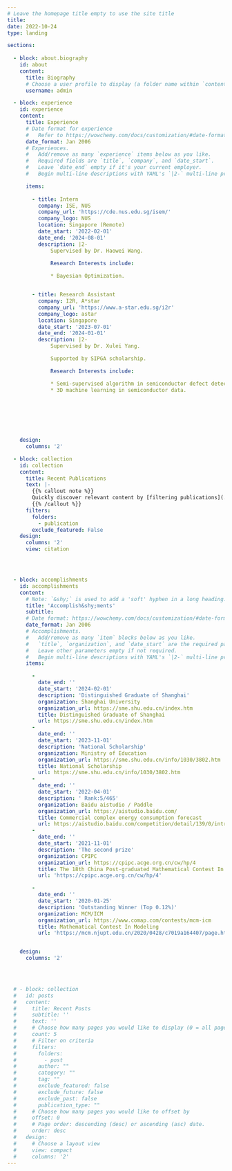 ```yaml
---
# Leave the homepage title empty to use the site title
title:
date: 2022-10-24
type: landing

sections:
  
  - block: about.biography
    id: about
    content:
      title: Biography
      # Choose a user profile to display (a folder name within `content/authors/`)
      username: admin

  - block: experience
    id: experience
    content:
      title: Experience
      # Date format for experience
      #   Refer to https://wowchemy.com/docs/customization/#date-format
      date_format: Jan 2006
      # Experiences.
      #   Add/remove as many `experience` items below as you like.
      #   Required fields are `title`, `company`, and `date_start`.
      #   Leave `date_end` empty if it's your current employer.
      #   Begin multi-line descriptions with YAML's `|2-` multi-line prefix.

      items:
    
        - title: Intern
          company: ISE, NUS 
          company_url: 'https://cde.nus.edu.sg/isem/'
          company_logo: NUS
          location: Singapore (Remote)
          date_start: '2022-02-01'
          date_end: '2024-08-01'
          description: |2-
              Supervised by Dr. Haowei Wang.
    
              Research Interests include:

              * Bayesian Optimization.


        - title: Research Assistant
          company: I2R, A*star 
          company_url: 'https://www.a-star.edu.sg/i2r'
          company_logo: astar
          location: Singapore
          date_start: '2023-07-01'
          date_end: '2024-01-01'
          description: |2-
              Supervised by Dr. Xulei Yang.

              Supported by SIPGA scholarship.

              Research Interests include:

              * Semi-supervised algorithm in semiconductor defect detection.
              * 3D machine learning in semiconductor data.

              

    


 
    design:
      columns: '2'

  - block: collection
    id: collection
    content:
      title: Recent Publications
      text: |-
        {{% callout note %}}
        Quickly discover relevant content by [filtering publications](./publication/).
        {{% /callout %}}
      filters:
        folders:
          - publication
        exclude_featured: False
    design:
      columns: '2'
      view: citation




  - block: accomplishments
    id: accomplishments
    content:
      # Note: `&shy;` is used to add a 'soft' hyphen in a long heading.
      title: 'Accomplish&shy;ments'
      subtitle:
      # Date format: https://wowchemy.com/docs/customization/#date-format
      date_format: Jan 2006
      # Accomplishments.
      #   Add/remove as many `item` blocks below as you like.
      #   `title`, `organization`, and `date_start` are the required parameters.
      #   Leave other parameters empty if not required.
      #   Begin multi-line descriptions with YAML's `|2-` multi-line prefix.
      items:

        - 
          date_end: ''
          date_start: '2024-02-01'
          description: 'Distinguished Graduate of Shanghai'
          organization: Shanghai University
          organization_url: https://sme.shu.edu.cn/index.htm
          title: Distinguished Graduate of Shanghai
          url: https://sme.shu.edu.cn/index.htm
        - 
          date_end: ''
          date_start: '2023-11-01'
          description: 'National Scholarship'
          organization: Ministry of Education
          organization_url: https://sme.shu.edu.cn/info/1030/3802.htm
          title: National Scholarship
          url: https://sme.shu.edu.cn/info/1030/3802.htm
        - 
          date_end: ''
          date_start: '2022-04-01'
          description: ' Rank:5/465'
          organization: Baidu aistudio / Paddle
          organization_url: https://aistudio.baidu.com/
          title: Commercial complex energy consumption forecast
          url: https://aistudio.baidu.com/competition/detail/139/0/introduction
        - 
          date_end: ''
          date_start: '2021-11-01'
          description: 'The second prize'
          organization: CPIPC
          organization_url: https://cpipc.acge.org.cn/cw/hp/4
          title: The 18th China Post-graduated Mathematical Contest In Modeling
          url: 'https://cpipc.acge.org.cn/cw/hp/4'

        - 
          date_end: ''
          date_start: '2020-01-25'
          description: 'Outstanding Winner (Top 0.12%)'
          organization: MCM/ICM
          organization_url: https://www.comap.com/contests/mcm-icm
          title: Mathematical Contest In Modeling
          url: 'https://mcm.njupt.edu.cn/2020/0428/c7019a164407/page.htm'


    design:
      columns: '2'



  
  # - block: collection
  #   id: posts
  #   content:
  #     title: Recent Posts
  #     subtitle: ''
  #     text: ''
  #     # Choose how many pages you would like to display (0 = all pages)
  #     count: 5
  #     # Filter on criteria
  #     filters:
  #       folders:
  #         - post
  #       author: ""
  #       category: ""
  #       tag: ""
  #       exclude_featured: false
  #       exclude_future: false
  #       exclude_past: false
  #       publication_type: ""
  #     # Choose how many pages you would like to offset by
  #     offset: 0
  #     # Page order: descending (desc) or ascending (asc) date.
  #     order: desc
  #   design:
  #     # Choose a layout view
  #     view: compact
  #     columns: '2'
---
```

